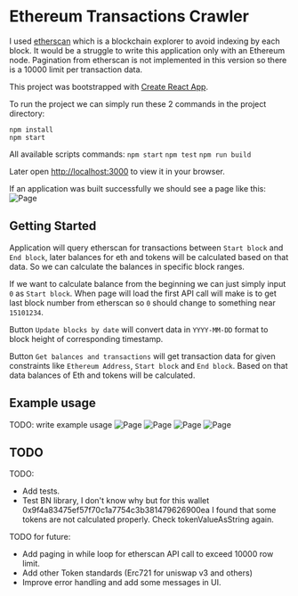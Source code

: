 # Ethereum Transactions Crawler

I used [etherscan](https://etherscan.io/) which is a blockchain explorer to avoid indexing by each block.
It would be a struggle to write this application only with an Ethereum node.
Pagination from etherscan is not implemented in this version so there is a 10000 limit per transaction data.

This project was bootstrapped with [Create React App](https://github.com/facebook/create-react-app).

To run the project we can simply run these 2 commands in the project directory:
```
npm install
npm start
```

All available scripts commands:
`npm start`
`npm test`
`npm run build`

Later open [http://localhost:3000](http://localhost:3000) to view it in your browser.

If an application was built successfully we should see a page like this:
![Page](./doc-img/page.png)

## Getting Started

Application will query etherscan for transactions between `Start block` and `End block`,
later balances for eth and tokens will be calculated based on that data.
So we can calculate the balances in specific block ranges.

If we want to calculate balance from the beginning we can just simply input `0` as `Start block`.
When page will load the first API call will make is to get last block number from etherscan so `0` should change to something near `15101234`.

Button `Update blocks by date` will convert data in `YYYY-MM-DD` format to block height of corresponding timestamp.

Button `Get balances and transactions` will get transaction data for given constraints like `Ethereum Address`, `Start block` and `End block`.
Based on that data balances of Eth and tokens will be calculated.

## Example usage

TODO: write example usage
![Page](./doc-img/page-23tx.png)
![Page](./doc-img/page-etherscan.png)
![Page](./doc-img/page-26tx.png)
![Page](./doc-img/usdc.png)

## TODO

TODO:
- Add tests.
- Test BN library, I don't know why but for this wallet 0x9f4a83475ef57f70c1a7754c3b381479626900ea I found that some tokens are not calculated properly. Check tokenValueAsString again.

TODO for future:
- Add paging in while loop for etherscan API call to exceed 10000 row limit.
- Add other Token standards (Erc721 for uniswap v3 and others)
- Improve error handling and add some messages in UI.

